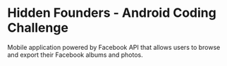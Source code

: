 # Hidden Founders - Android Coding Challenge
<p>Mobile application powered by Facebook API that allows users to browse and export their Facebook albums and photos.</p>
